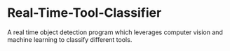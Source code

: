 # Real-Time-Tool-Classifier
A real time object detection program which leverages computer vision and machine learning to classify different tools.
